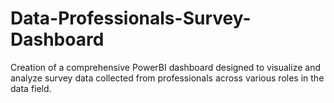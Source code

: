 # Data-Professionals-Survey-Dashboard
Creation of a comprehensive PowerBI dashboard designed to visualize and analyze survey data collected from professionals across various roles in the data field.
